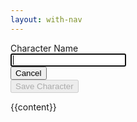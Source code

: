 ```yaml
---
layout: with-nav
---
```


<form id="profile-form">
<div class="field">
  <label class="label">Character Name</label>
  <div class="control">
    <input id="characterName" class="input" type="text" autoFocus>
  </div>
</div>  

<!--
<div class="field">
  <label class="label">Lodestone Character URL</label>
  <div class="control">
    <input id="lodestoneUrl" class="input" type="text" placeholder="https://na.finalfantasyxiv.com/lodestone/character/NNNNN">
  </div>
</div>  
-->

<div class="field is-grouped">
  <div class="control">
    <button type="button" class="button is-link is-light" onclick="window.history.back()">Cancel</button>
  </div>
  <div class="control">
    <button type="submit" class="button is-link" id="save-character" disabled>Save Character</button>
  </div>
</div>
</form>

{{content}}